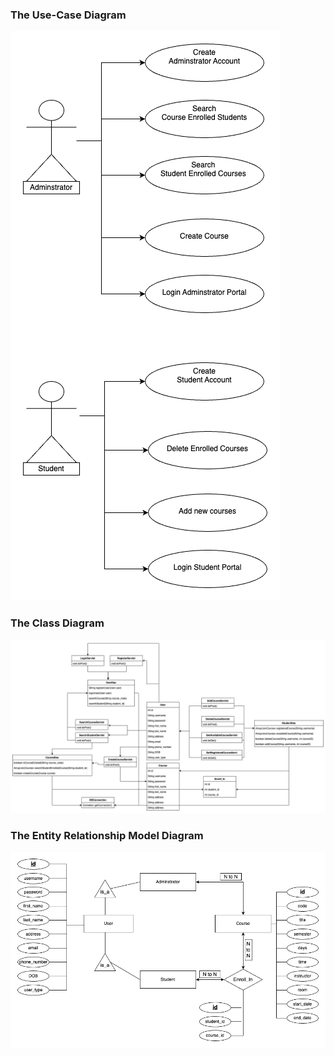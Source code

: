 ### The Use-Case Diagram

![Login](src/images/use-case.png)

### The Class Diagram

![Login](src/images/class_diagram.jpg)

### The Entity Relationship Model Diagram

![Login](src/images/ERM.png)